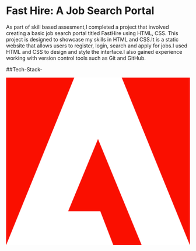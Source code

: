 # Fast Hire: A Job Search Portal

As part of skill based assesment,I completed a project that involved creating a basic job search portal titled FastHire using HTML, CSS. This project is designed to showcase my skills in HTML and CSS.It is a static website that allows users to register, login, search and apply for jobs.I used HTML and CSS to design and style the interface.I also gained experience working with version control tools such as Git and GitHub.

##Tech-Stack-

![alt text](/images/adobe.png)
